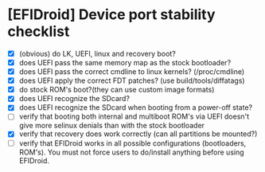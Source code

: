 # [EFIDroid] Device port stability checklist
- [x] \(obvious\) do LK, UEFI, linux and recovery boot?
- [x] does UEFI pass the same memory map as the stock bootloader?
- [x] does UEFI pass the correct cmdline to linux kernels? (/proc/cmdline)
- [x] does UEFI apply the correct FDT patches? (use build/tools/diffatags)
- [x] do stock ROM's boot?(they can use custom image formats)
- [x] does UEFI recognize the SDcard?
- [x] does UEFI recognize the SDcard when booting from a power-off state?
- [ ] verify that booting both internal and multiboot ROM's via UEFI doesn't give more selinux denials than with the stock bootloader
- [x] verify that recovery does work correctly (can all partitions be mounted?)
- [ ] verify that EFIDroid works in all possible configurations (bootloaders, ROM's). You must not force users to do/install anything before using EFIDroid.

